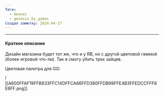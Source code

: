 ```yaml
---
Теги:
  - бизнес
  - genesis_by_games
Создал заметку: 2024-04-17
---
```

---
#### Краткое описание

Дизайн магазина будет тот же, что и у RB, но с другой цветовой гаммой (более игровой что-ли). Так я смогу убить трех зайцев.

Цветовая палитра для GG:

![[A600FFAF19FFB833FFC14DFFCA66FFD380FFDB99FFE4B3FFEDCCFFF6E6FF.png]]
